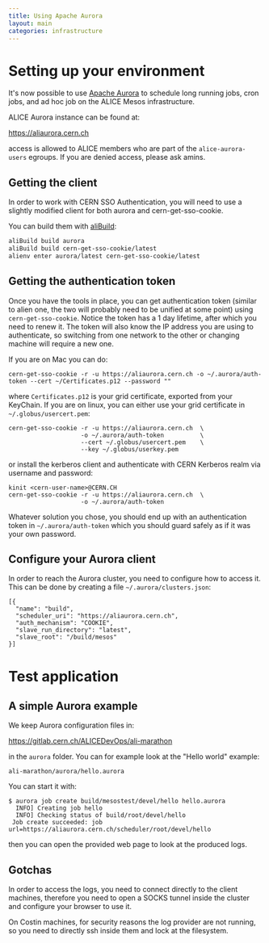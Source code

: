 ```yaml
---
title: Using Apache Aurora
layout: main
categories: infrastructure
---
```


# Setting up your environment

It's now possible to use [Apache Aurora](https://aurora.apache.org) to
schedule long running jobs, cron jobs, and ad hoc job on the ALICE Mesos
infrastructure.

ALICE Aurora instance can be found at:

https://aliaurora.cern.ch

access is allowed to ALICE members who are part of the
`alice-aurora-users` egroups. If you are denied access, please ask
amins.

## Getting the client

In order to work with CERN SSO Authentication, you will need to use a
slightly modified client for both aurora and cern-get-sso-cookie.

You can build them with [aliBuild]():

```bash
aliBuild build aurora
aliBuild build cern-get-sso-cookie/latest
alienv enter aurora/latest cern-get-sso-cookie/latest
```

## Getting the authentication token

Once you have the tools in place, you can get authentication token
(similar to alien one, the two will probably need to be unified at
some point) using `cern-get-sso-cookie`. Notice the token has a 1 day
lifetime, after which you need to renew it. The token will also know the
IP address you are using to authenticate, so switching from one network
to the other or changing machine will require a new one.

If you are on Mac you can do:

    cern-get-sso-cookie -r -u https://aliaurora.cern.ch -o ~/.aurora/auth-token --cert ~/Certificates.p12 --password ""

where `Certificates.p12` is your grid certificate, exported from your
KeyChain. If you are on linux, you can either use your grid certificate
in `~/.globus/usercert.pem`:

    cern-get-sso-cookie -r -u https://aliaurora.cern.ch  \
                        -o ~/.aurora/auth-token          \
                        --cert ~/.globus/usercert.pem    \
                        --key ~/.globus/userkey.pem

or install the kerberos client and authenticate with CERN Kerberos realm
via username and password:

    kinit <cern-user-name>@CERN.CH
    cern-get-sso-cookie -r -u https://aliaurora.cern.ch  \
                        -o ~/.aurora/auth-token
                        
Whatever solution you chose, you should end up with an authentication
token in `~/.aurora/auth-token` which you should guard safely as if it was
your own password.

## Configure your Aurora client

In order to reach the Aurora cluster, you need to configure how to
access it. This can be done by creating a file `~/.aurora/clusters.json`:

    [{
      "name": "build",
      "scheduler_uri": "https://aliaurora.cern.ch",
      "auth_mechanism": "COOKIE",
      "slave_run_directory": "latest",
      "slave_root": "/build/mesos"
    }]

# Test application

## A simple Aurora example

We keep Aurora configuration files in:

<https://gitlab.cern.ch/ALICEDevOps/ali-marathon>

in the `aurora` folder. You can for example look at the "Hello world"
example:

    ali-marathon/aurora/hello.aurora

You can start it with:

    $ aurora job create build/mesostest/devel/hello hello.aurora
      INFO] Creating job hello
      INFO] Checking status of build/root/devel/hello
     Job create succeeded: job url=https://aliaurora.cern.ch/scheduler/root/devel/hello

then you can open the provided web page to look at the produced logs.

## Gotchas

In order to access the logs, you need to connect directly to the client machines, therefore you need to open a SOCKS tunnel inside the cluster and configure your browser to use it.

On Costin machines, for security reasons the log provider are not running, so you need to directly ssh inside them and lock at the filesystem.

